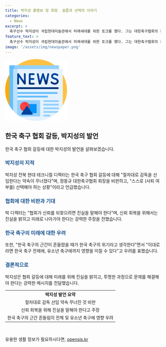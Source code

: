 ```yaml
---
title: 박지성 홍명보 정 회장  슬픔과 선택의 이야기
categories:
  - News
excerpt: >
  축구선수 박지성이 국립현대미술관에서 미래세대를 위한 토크를 했다. 그는 대한축구협회의 감독 선임 문제에 대해 비판했고, 협회가 신뢰를 회복하기 위해 진실을 말해야 한다고 강조했다. 또한, 한국 축구의 근간이 흔들릴 경우 축구 전체 및 유소년 축구에도 영향을 미칠 것을 우려했다. 협회의 결단이 필요하다고 강조했다.
feature_text: >
  축구선수 박지성이 국립현대미술관에서 미래세대를 위한 토크를 했다. 그는 대한축구협회의 감독 선임 문제에 대해 비판했고, 협회가 신뢰를 회복하기 위해 진실을 말해야 한다고 강조했다. 또한, 한국 축구의 근간이 흔들릴 경우 축구 전체 및 유소년 축구에도 영향을 미칠 것을 우려했다. 협회의 결단이 필요하다고 강조했다.
image: '/assets/img/newspaper.png'
---
```


<p><img src="/assets/img/newspaper.png" alt="kimp 속보" /></p>

<h2 data-ke-size="size26">한국 축구 협회 갈등, 박지성의 발언</h2>

<p data-ke-size="size16">한국 축구 협회 갈등에 대한 박지성의 발언을 살펴보겠습니다.</p>

<h3><b><span style="color: #1a5490;">박지성의 지적</span></b></h3>

<p data-ke-size="size16">박지성 전북 현대 테크니컬 디렉터는 한국 축구 협회 갈등에 대해 "절차대로 감독을 선임한다는 약속이 무너졌다"며, 정몽규 대한축구협회 회장을 비판하고, "스스로 (사퇴 여부를) 선택해야 하는 상황"이라고 언급했습니다.</p>

<h3><b><span style="color: #1a5490;">협회에 대한 비판과 기대</span></b></h3>

<p data-ke-size="size16">박 디렉터는 "협회가 신뢰를 되찾으려면 진실을 말해야 한다"며, 신뢰 회복을 위해서는 진실을 밝히고 미래로 나아가야 한다는 강력한 주장을 전했습니다.</p>

<h3><b><span style="color: #1a5490;">한국 축구의 미래에 대한 우려</span></b></h3>

<p data-ke-size="size16">또한, "한국 축구의 근간이 흔들렸을 때가 한국 축구의 위기라고 생각한다"면서 "이대로라면 한국 축구 전체에, 유소년 축구에까지 영향을 미칠 수 있다"고 우려를 표했습니다.</p>

<h3><b><span style="color: #1a5490;">결론적으로</span></b></h3>

<p data-ke-size="size16">박지성은 협회 갈등에 대해 미래를 위해 진실을 밝히고, 투명한 과정으로 문제를 해결해야 한다는 강력한 메시지를 전달했습니다.</p>

<table>
    <tr>
        <td style="text-align: center; height: 17px;"><b>박지성 발언 요약</b></td>
    </tr>
    <tr>
        <td style="text-align: center; height: 17px;">절차대로 감독 선임 약속 무너진 것 비판</td>
    </tr>
    <tr>
        <td style="text-align: center; height: 17px;">신뢰 회복을 위해 진실을 말해야 한다고 주장</td>
    </tr>
    <tr>
        <td style="text-align: center; height: 17px;">한국 축구의 근간 흔들림이 전체 및 유소년 축구에 영향 우려</td>
    </tr>
</table>

<p data-ke-size="size16">&nbsp;</p>
유용한 생활 정보가 필요하시다면, <a href="https://opensis.kr" rel="dofollow">opensis.kr</a>


